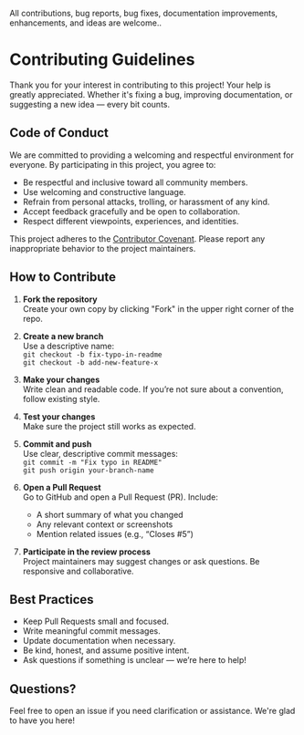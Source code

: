 All contributions, bug reports, bug fixes, documentation improvements, enhancements, and ideas are welcome..

# Contributing Guidelines

Thank you for your interest in contributing to this project! Your help is greatly appreciated. Whether it's fixing a bug, improving documentation, or suggesting a new idea — every bit counts.

## Code of Conduct

We are committed to providing a welcoming and respectful environment for everyone. By participating in this project, you agree to:

- Be respectful and inclusive toward all community members.
- Use welcoming and constructive language.
- Refrain from personal attacks, trolling, or harassment of any kind.
- Accept feedback gracefully and be open to collaboration.
- Respect different viewpoints, experiences, and identities.

This project adheres to the [Contributor Covenant](https://www.contributor-covenant.org/version/2/1/code_of_conduct/). Please report any inappropriate behavior to the project maintainers.

## How to Contribute

1. **Fork the repository**  
   Create your own copy by clicking "Fork" in the upper right corner of the repo.

2. **Create a new branch**  
   Use a descriptive name:  
   `git checkout -b fix-typo-in-readme`  
   `git checkout -b add-new-feature-x`

3. **Make your changes**  
   Write clean and readable code. If you’re not sure about a convention, follow existing style.

4. **Test your changes**  
   Make sure the project still works as expected.

5. **Commit and push**  
   Use clear, descriptive commit messages:  
   `git commit -m "Fix typo in README"`  
   `git push origin your-branch-name`

6. **Open a Pull Request**  
   Go to GitHub and open a Pull Request (PR). Include:
   - A short summary of what you changed
   - Any relevant context or screenshots
   - Mention related issues (e.g., “Closes #5”)

7. **Participate in the review process**  
   Project maintainers may suggest changes or ask questions. Be responsive and collaborative.

## Best Practices

- Keep Pull Requests small and focused.  
- Write meaningful commit messages.  
- Update documentation when necessary.  
- Be kind, honest, and assume positive intent.  
- Ask questions if something is unclear — we’re here to help!

## Questions?

Feel free to open an issue if you need clarification or assistance. We're glad to have you here!


